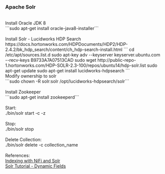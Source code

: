 <h3>Apache Solr</h3>
<br>Install Oracle JDK 8
<br>```sudo apt-get install oracle-java8-installer```
<br>
<br>Install Solr - Lucidworks HDP Search
<br>https://docs.hortonworks.com/HDPDocuments/HDP2/HDP-2.4.2/bk_hdp_search/content/ch_hdp-search-install.html
```
cd /etc/apt/sources.list.d
sudo apt-key adv --keyserver keyserver.ubuntu.com --recv-keys B9733A7A07513CAD
sudo wget http://public-repo-1.hortonworks.com/HDP-SOLR-2.3-100/repos/ubuntu14/hdp-solr.list
sudo apt-get update
sudo apt-get install lucidworks-hdpsearch
```
<br>Modify ownership to solr
<br>```sudo chown -R solr:solr /opt/lucidworks-hdpsearch/solr```
<br>
<br>Install Zookeeper
<br>```sudo apt-get install zookeeperd```
<br>
<br>Start:
<br>./bin/solr start -c -z <solr_host>
<br>
<br>Stop:
<br>./bin/solr stop
<br>
<br>Delete Collection:
<br>./bin/solr delete -c collection_name
<br>
<br>References:
<br><a href="https://blogs.apache.org/nifi/entry/indexing_tweets_with_nifi_and">Indexing with NiFi and Solr</a>
<br><a href="http://yonik.com/solr-tutorial/">Solr Tutorial - Dynamic Fields</a>
